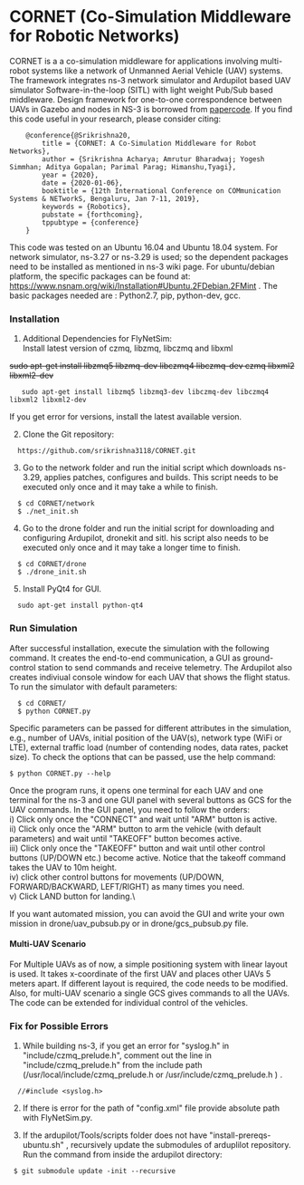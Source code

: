 # CORNET (Co-Simulation Middleware for Robotic Networks)

CORNET is a a co-simulation middleware for applications involving multi-robot systems like a network of Unmanned Aerial Vehicle (UAV) systems. The framework integrates ns-3 network simulator and Ardupilot based UAV simulator Software-in-the-loop (SITL) with light weight Pub/Sub based middleware. Design framework for one-to-one correspondence between UAVs in Gazebo and nodes in NS-3 is borrowed from [paper](https://arxiv.org/pdf/1808.04967.pdf)[code](https://github.com/srikrishna3118/FlyNetSim.git). If you find this code useful in your research, please consider citing:
```
	@conference{@Srikrishna20,
		title = {CORNET: A Co-Simulation Middleware for Robot Networks},
		author = {Srikrishna Acharya; Amrutur Bharadwaj; Yogesh Simmhan; Aditya Gopalan; Parimal Parag; Himanshu,Tyagi},
		year = {2020},
		date = {2020-01-06},
		booktitle = {12th International Conference on COMmunication Systems & NETworkS, Bengaluru, Jan 7-11, 2019},
		keywords = {Robotics},
		pubstate = {forthcoming},
		tppubtype = {conference}
	}

```
This code was tested on an Ubuntu 16.04 and Ubuntu 18.04 system. For network simulator, ns-3.27 or ns-3.29 is used; so the dependent packages need to be installed as mentioned in ns-3 wiki page. For ubuntu/debian platform, the specific packages can be found at: https://www.nsnam.org/wiki/Installation#Ubuntu.2FDebian.2FMint . The basic packages needed are : Python2.7, pip, python-dev, gcc.

### Installation

1. Additional Dependencies for FlyNetSim:   
Install latest version of czmq, libzmq, libczmq and libxml

~~sudo apt-get install libzmq5 libzmq-dev libczmq4 libczmq-dev czmq libxml2 libxml2-dev~~
```
   sudo apt-get install libzmq5 libzmq3-dev libczmq-dev libczmq4 libxml2 libxml2-dev
```
If you get error for versions, install the latest available version.

2. Clone the Git repository:
```
  https://github.com/srikrishna3118/CORNET.git
```
3. Go to the network folder and run the initial script which downloads ns-3.29, applies patches, configures and builds. This script needs to be executed only once and it may take a while to finish.
```
  $ cd CORNET/network
  $ ./net_init.sh
```
4. Go to the drone folder and run the initial script for downloading and configuring Ardupilot, dronekit and sitl. his script also needs to be executed only once and it may take a longer time to finish.
```
  $ cd CORNET/drone
  $ ./drone_init.sh
```
5. Install PyQt4 for GUI.
```
  sudo apt-get install python-qt4
```

### Run Simulation

After successful installation, execute the simulation with the following command. It creates the end-to-end communication, a GUI as ground-control station to send commands and receive telemetry. The Ardupilot also creates indiviual console window for each UAV that shows the flight status. To run the simulator with default parameters: 
```
  $ cd CORNET/
  $ python CORNET.py
```
Specific parameters can be passed for different attributes in the simulation, e.g., number of UAVs, initial position of the UAV(s), network type (WiFi or LTE), external traffic load (number of contending nodes, data rates, packet size). To check the options that can be passed, use the help command:
```
$ python CORNET.py --help
```
Once the program runs, it opens one terminal for each UAV and one terminal for the ns-3 and one GUI panel with several buttons as GCS for the UAV commands. In the GUI panel, you need to follow the orders:\
i) Click only once the "CONNECT" and wait until "ARM" button is active.\
ii) Click only once the "ARM" button to arm the vehicle (with default parameters) and wait until "TAKEOFF" button becomes active.\
iii) Click only once the "TAKEOFF" button and wait until other control buttons (UP/DOWN etc.) become active. Notice that the takeoff command takes the UAV to 10m height.\
iv) click other control buttons for movements (UP/DOWN, FORWARD/BACKWARD, LEFT/RIGHT) as many times you need.\
v) Click LAND button for landing.\

If you want automated mission, you can avoid the GUI and write your own mission in drone/uav_pubsub.py or in drone/gcs_pubsub.py file.

#### Multi-UAV Scenario
For Multiple UAVs as of now, a simple positioning system with linear layout is used. It takes x-coordinate of the first UAV and places other UAVs 5 meters apart. If different layout is required, the code needs to be modified. Also, for multi-UAV scenario a single GCS gives commands to all the UAVs. The code can be extended for individual control of the vehicles.


### Fix for Possible Errors

1. While building ns-3, if you get an error for "syslog.h" in  "include/czmq_prelude.h", comment out the line in "include/czmq_prelude.h" from the include path (/usr/local/include/czmq_prelude.h or /usr/include/czmq_prelude.h ) .
```
  //#include <syslog.h>
```

2. If there is error for the path of "config.xml" file provide absolute path with FlyNetSim.py.
 
3. If the ardupilot/Tools/scripts folder does not have "install-prereqs-ubuntu.sh" , recursively update the submodules of arduplilot repository. Run the command from inside the ardupilot directory:
```
 $ git submodule update -init --recursive
```
